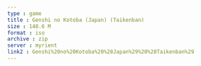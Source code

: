 ```yaml
---
type : game
title : Genshi no Kotoba (Japan) (Taikenban)
size : 148.6 M
format : iso
archive : zip
server : myrient
link2 : Genshi%20no%20Kotoba%20%28Japan%29%20%28Taikenban%29
---
```

